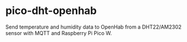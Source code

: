 # pico-dht-openhab
Send temperature and humidity data to OpenHab from a DHT22/AM2302 sensor with MQTT and Raspberry Pi Pico W.

